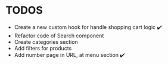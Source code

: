 # TODOS

- Create a new custom hook for handle shopping cart logic ✔️
- Refactor code of Search component
- Create categories section
- Add filters for products
- Add number page in URL, at menu section ✔️
